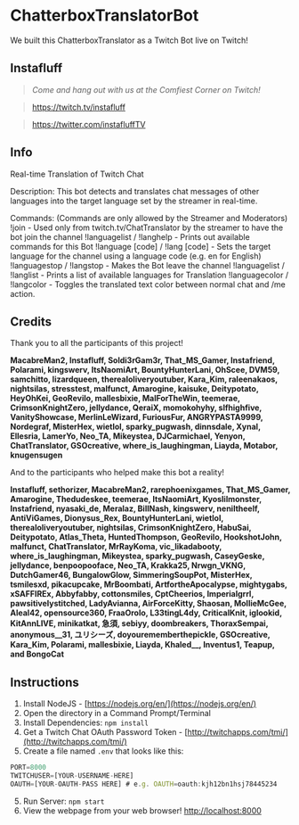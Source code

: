 # ChatterboxTranslatorBot
We built this ChatterboxTranslator as a Twitch Bot live on Twitch!

## Instafluff ##
> *Come and hang out with us at the Comfiest Corner on Twitch!*

> https://twitch.tv/instafluff

> https://twitter.com/instafluffTV

## Info ##

Real-time Translation of Twitch Chat

Description: This bot detects and translates chat messages of other languages into the target language set by the streamer in real-time.

Commands: (Commands are only allowed by the Streamer and Moderators)
!join - Used only from twitch.tv/ChatTranslator by the streamer to have the bot join the channel
!languagelist / !langhelp - Prints out available commands for this Bot
!language [code] / !lang [code] - Sets the target language for the channel using a language code (e.g. en for English)
!languagestop / !langstop - Makes the Bot leave the channel
!languagelist / !langlist - Prints a list of available languages for Translation
!languagecolor / !langcolor - Toggles the translated text color between normal chat and /me action.

## Credits ##
Thank you to all the participants of this project!

**MacabreMan2, Instafluff, Soldi3rGam3r, That_MS_Gamer, Instafriend, Polarami, kingswerv, ItsNaomiArt, BountyHunterLani, OhScee, DVM59, samchitto, lizardqueen, therealoliveryoutuber, Kara_Kim, raleenakaos, nightsilas, stresstest, malfunct, Amarogine, kaisuke, Deitypotato, HeyOhKei, GeoRevilo, mallesbixie, MalForTheWin, teemerae, CrimsonKnightZero, jellydance, QeraiX, momokohyhy, slfhighfive, VanityShowcase, MerlinLeWizard, FuriousFur, ANGRYPASTA9999, Nordegraf, MisterHex, wietlol, sparky_pugwash, dinnsdale, Xynal, Ellesria, LamerYo, Neo_TA, Mikeystea, DJCarmichael, Yenyon, ChatTranslator, GSOcreative, where_is_laughingman, Liayda, Motabor, knugensugen**

And to the participants who helped make this bot a reality!

**Instafluff, sethorizer, MacabreMan2, rarephoenixgames, That_MS_Gamer, Amarogine, Thedudeskee, teemerae, ItsNaomiArt, Kyoslilmonster, Instafriend, nyasaki_de, Meralaz, BillNash, kingswerv, neniltheelf, AntiViGames, Dionysus_Rex, BountyHunterLani, wietlol, therealoliveryoutuber, nightsilas, CrimsonKnightZero, HabuSai, Deitypotato, Atlas_Theta, HuntedThompson, GeoRevilo, HookshotJohn, malfunct, ChatTranslator, MrRayKoma, vic_likadabooty, where_is_laughingman, Mikeystea, sparky_pugwash, CaseyGeske, jellydance, benpoopooface, Neo_TA, Krakka25, Nrwgn_VKNG, DutchGamer46, BungalowGlow, SimmeringSoupPot, MisterHex, tsmilesxd, pikacupcake, MrBoombati, ArtfortheApocalypse, mightygabs, xSAFFIREx, Abbyfabby, cottonsmiles, CptCheerios, Imperialgrrl, pawsitivelystitched, LadyAvianna, AirForceKitty, Shaosan, MollieMcGee, Aleal42, opensource360, FraaOrolo, L33tingL4dy, CriticalKnit, iglookid, KitAnnLIVE, minikatkat, 急須, sebiyy, doombreakers, ThoraxSempai, anonymous__31, ユリシーズ, doyourememberthepickle, GSOcreative, Kara_Kim, Polarami, mallesbixie, Liayda, Khaled__, Inventus1, Teapup, and BongoCat**

## Instructions ##

1. Install NodeJS - [https://nodejs.org/en/](https://nodejs.org/en/)
2. Open the directory in a Command Prompt/Terminal
3. Install Dependencies: `npm install`
4. Get a Twitch Chat OAuth Password Token - [http://twitchapps.com/tmi/](http://twitchapps.com/tmi/)
4. Create a file named `.env` that looks like this:
```javascript
PORT=8000
TWITCHUSER=[YOUR-USERNAME-HERE]
OAUTH=[YOUR-OAUTH-PASS HERE] # e.g. OAUTH=oauth:kjh12bn1hsj78445234
```
5. Run Server: `npm start`
6. View the webpage from your web browser! [http://localhost:8000](http://localhost:8000)

